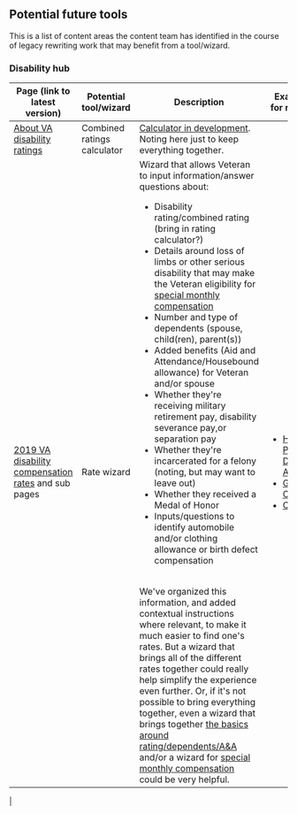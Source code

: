 ## Potential future tools

This is a list of content areas the content team has identified in the course of legacy rewriting work that may benefit from a tool/wizard.

### Disability hub

| Page (link to latest version) | Potential tool/wizard | Description | Example(s) for reference |
| --- | --- | --- | --- | 
| [About VA disability ratings](https://vagov-content-pr-268.herokuapp.com/disability/about-disability-ratings/) | Combined ratings calculator | [Calculator in development](https://app.zenhub.com/workspaces/vft-59c95ae5fda7577a9b3184f8/issues/department-of-veterans-affairs/vets.gov-team/18214). Noting here just to keep everything together. |
| [2019 VA disability compensation rates](https://vagov-content-pr-268.herokuapp.com/disability/compensation-rates/) and sub pages | Rate wizard | Wizard that allows Veteran to input information/answer questions about: <ul><li> Disability rating/combined rating (bring in rating calculator?)</li><li>Details around loss of limbs or other serious disability that may make the Veteran eligibility for [special monthly compensation](https://vagov-content-pr-268.herokuapp.com/disability/compensation-rates/special-monthly-compensation-rates/)</li> <li>Number and type of dependents (spouse, child(ren), parent(s))</li><li>Added benefits (Aid and Attendance/Housebound allowance) for Veteran and/or spouse</li><li>Whether they're receiving military retirement pay, disability severance pay,or separation pay</li><li>Whether they're incarcerated for a felony (noting, but may want to leave out)</li><li>Whether they received a Medal of Honor</li><li>Inputs/questions to identify automobile and/or clothing allowance or birth defect compensation</li></ul> <br> We've organized this information, and added contextual instructions where relevant, to make it much easier to find one's rates. But a wizard that brings all of the different rates together could really help simplify the experience even further. Or, if it's not possible to bring everything together, even a wizard that brings together [the basics around rating/dependents/A&A](https://vagov-content-pr-268.herokuapp.com/disability/compensation-rates/veteran-rates/) and/or a wizard for [special monthly compensation](https://vagov-content-pr-268.herokuapp.com/disability/compensation-rates/special-monthly-compensation-rates/) could be very helpful.| <ul><li>[Hill & Ponton Disability Attorneys](https://www.hillandponton.com/va-disability-calculator/)</li><li>[Good Calculators](https://goodcalculators.com/va-disability-calculator/)</li><li>[CCK Law](https://cck-law.com/va-disability-calculator/)</li> |
| 
